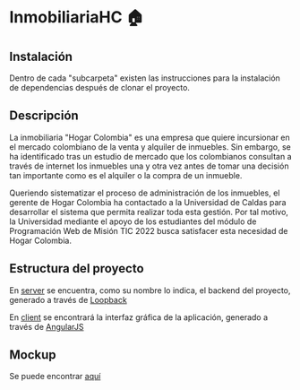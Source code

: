 # InmobiliariaHC 🏠

## Instalación
Dentro de cada "subcarpeta" existen las instrucciones para la instalación de dependencias después de clonar el proyecto.

## Descripción
La inmobiliaria "Hogar Colombia" es una empresa que quiere incursionar en el mercado colombiano de la venta y alquiler de inmuebles. Sin embargo, se ha identificado tras un estudio de mercado que los colombianos consultan a través de internet los inmuebles una y otra vez antes de tomar una decisión tan importante como es el alquiler o la compra de un inmueble.

Queriendo sistematizar el proceso de administración de los inmuebles, el gerente de Hogar Colombia ha contactado a la Universidad de Caldas para desarrollar el sistema que permita realizar toda esta gestión. Por tal motivo, la Universidad mediante el apoyo de los estudiantes del módulo de Programación Web de Misión TIC 2022 busca satisfacer esta necesidad de Hogar Colombia.

## Estructura del proyecto

En [server](https://github.com/Gr17Eq1/InmobiliariaHC/tree/main/server) se encuentra, como su nombre lo indica, el backend del proyecto, generado a través de [Loopback](https://loopback.io/)

En [client](https://github.com/Gr17Eq1/InmobiliariaHC/tree/main/client) se encontrará la interfaz gráfica de la aplicación, generado a través de [AngularJS](https://angular.io/)

## Mockup

Se puede encontrar [aquí](https://imgur.com/a/iIyoJdW)
